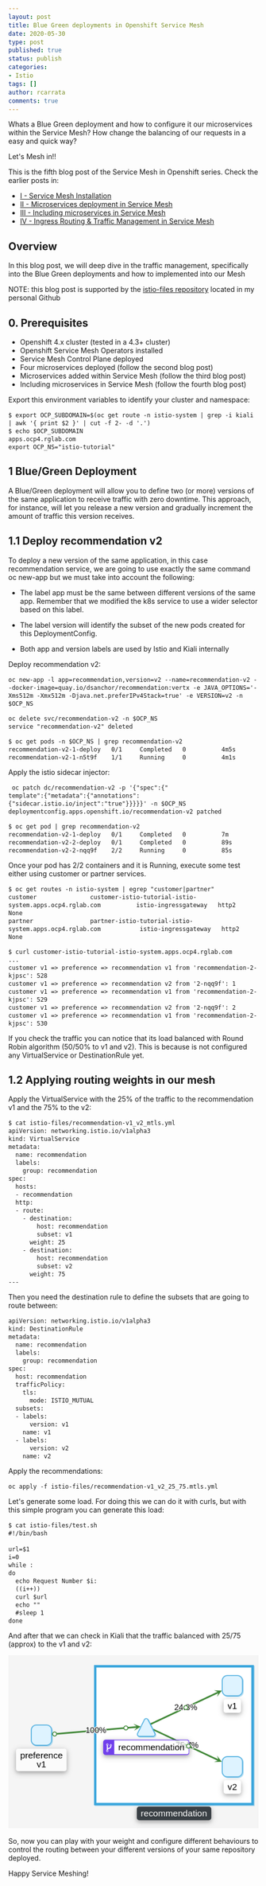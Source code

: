 ```yaml
---
layout: post
title: Blue Green deployments in Openshift Service Mesh
date: 2020-05-30
type: post
published: true
status: publish
categories:
- Istio
tags: []
author: rcarrata
comments: true
---
```


Whats a Blue Green deployment and how to configure it our microservices within the Service Mesh? How
change the balancing of our requests in a easy and quick way?

Let's Mesh in!!

This is the fifth blog post of the Service Mesh in Openshift series. Check the earlier posts in:
* [I - Service Mesh Installation](https://rcarrata.com/istio/service-mesh-installation/)
* [II - Microservices deployment in Service Mesh](https://rcarrata.com/istio/microservices-deployment-in-service-mesh/)
* [III - Including microservices in Service Mesh](https://rcarrata.com/istio/adding-microservices-within-mesh/)
* [IV - Ingress Routing & Traffic Management in Service Mesh](https://rcarrata.com/istio/ingress-routing-service-mesh/)

## Overview

In this blog post, we will deep dive in the traffic management, specifically into the Blue Green
deployments and how to implemented into our Mesh

NOTE: this blog post is supported by the [istio-files repository](https://github.com/rcarrata/istio-files) located in my personal Github

## 0. Prerequisites

* Openshift 4.x cluster (tested in a 4.3+ cluster)
* Openshift Service Mesh Operators installed
* Service Mesh Control Plane deployed
* Four microservices deployed (follow the second blog post)
* Microservices added within Service Mesh (follow the third blog post)
* Including microservices in Service Mesh (follow the fourth blog post)

Export this environment variables to identify your cluster and namespace:

```
$ export OCP_SUBDOMAIN=$(oc get route -n istio-system | grep -i kiali | awk '{ print $2 }' | cut -f 2- -d '.')
$ echo $OCP_SUBDOMAIN
apps.ocp4.rglab.com
export OCP_NS="istio-tutorial"
```

## 1 Blue/Green Deployment

A Blue/Green deployment will allow you to define two (or more) versions of the same application to
receive traffic with zero downtime. This approach, for instance, will let you release a new version
and gradually increment the amount of traffic this version receives.

## 1.1 Deploy recommendation v2

To deploy a new version of the same application, in this case recommendation service, we are going to use exactly the same command oc new-app but we must take into account the following:

* The label app must be the same between different versions of the same app. Remember that we modified the k8s service to use a wider selector based on this label.

* The label version will identify the subset of the new pods created for this DeploymentConfig.

* Both app and version labels are used by Istio and Kiali internally

Deploy recommendation v2:

```
oc new-app -l app=recommendation,version=v2 --name=recommendation-v2 --docker-image=quay.io/dsanchor/recommendation:vertx -e JAVA_OPTIONS='-Xms512m -Xmx512m -Djava.net.preferIPv4Stack=true' -e VERSION=v2 -n $OCP_NS
```

```
oc delete svc/recommendation-v2 -n $OCP_NS
service "recommendation-v2" deleted
```

```
$ oc get pods -n $OCP_NS | grep recommendation-v2
recommendation-v2-1-deploy   0/1     Completed   0          4m5s
recommendation-v2-1-n5t9f    1/1     Running     0          4m1s
```

Apply the istio sidecar injector:

```
 oc patch dc/recommendation-v2 -p '{"spec":{"
template":{"metadata":{"annotations":{"sidecar.istio.io/inject":"true"}}}}}' -n $OCP_NS
deploymentconfig.apps.openshift.io/recommendation-v2 patched
```

```
$ oc get pod | grep recommendation-v2
recommendation-v2-1-deploy   0/1     Completed   0          7m
recommendation-v2-2-deploy   0/1     Completed   0          89s
recommendation-v2-2-nqq9f    2/2     Running     0          85s
```

Once your pod has 2/2 containers and it is Running, execute some test either using customer or partner services.

```
$ oc get routes -n istio-system | egrep "customer|partner"
customer               customer-istio-tutorial-istio-system.apps.ocp4.rglab.com          istio-ingressgateway   http2                        None
partner                partner-istio-tutorial-istio-system.apps.ocp4.rglab.com           istio-ingressgateway   http2                        None
```

```
$ curl customer-istio-tutorial-istio-system.apps.ocp4.rglab.com
...
customer v1 => preference => recommendation v1 from 'recommendation-2-kjpsc': 528
customer v1 => preference => recommendation v2 from '2-nqq9f': 1
customer v1 => preference => recommendation v1 from 'recommendation-2-kjpsc': 529
customer v1 => preference => recommendation v2 from '2-nqq9f': 2
customer v1 => preference => recommendation v1 from 'recommendation-2-kjpsc': 530
```

If you check the traffic you can notice that its load balanced with Round Robin algorithm (50/50% to v1 and v2). This is because is not configured any VirtualService or DestinationRule yet.


## 1.2 Applying routing weights in our mesh

Apply the VirtualService with the 25% of the traffic to the recommendation v1 and the 75% to the v2:

```
$ cat istio-files/recommendation-v1_v2_mtls.yml
apiVersion: networking.istio.io/v1alpha3
kind: VirtualService
metadata:
  name: recommendation
  labels:
    group: recommendation
spec:
  hosts:
  - recommendation
  http:
  - route:
    - destination:
        host: recommendation
        subset: v1
      weight: 25
    - destination:
        host: recommendation
        subset: v2
      weight: 75
---
```

Then you need the destination rule to define the subsets that are going to route between:

```
apiVersion: networking.istio.io/v1alpha3
kind: DestinationRule
metadata:
  name: recommendation
  labels:
    group: recommendation
spec:
  host: recommendation
  trafficPolicy:
    tls:
      mode: ISTIO_MUTUAL
  subsets:
  - labels:
      version: v1
    name: v1
  - labels:
      version: v2
    name: v2
```

Apply the recommendations:

```
oc apply -f istio-files/recommendation-v1_v2_25_75.mtls.yml
```

Let's generate some load. For doing this we can do it with curls, but with this simple program you can generate this load:

```
$ cat istio-files/test.sh
#!/bin/bash

url=$1
i=0
while :
do
  echo Request Number $i:
  ((i++))
  curl $url
  echo ""
  #sleep 1
done
```

And after that we can check in Kiali that the traffic balanced with 25/75 (approx) to the v1 and v2:

[![](/images/istio3.png "Istio Blue Green Balancing")]({{site.url}}/images/istio3.png)

So, now you can play with your weight and configure different behaviours to control the routing between your different versions of your same repository deployed.

Happy Service Meshing!
